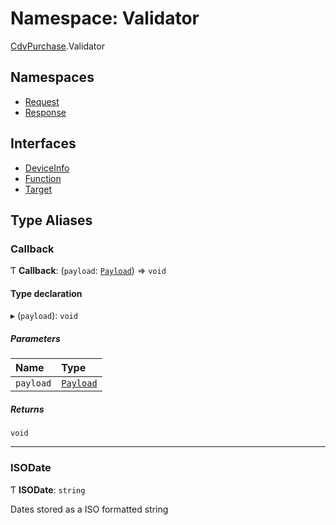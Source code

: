 # Namespace: Validator

[CdvPurchase](CdvPurchase.md).Validator

## Namespaces

- [Request](CdvPurchase.Validator.Request.md)
- [Response](CdvPurchase.Validator.Response.md)

## Interfaces

- [DeviceInfo](../interfaces/CdvPurchase.Validator.DeviceInfo.md)
- [Function](../interfaces/CdvPurchase.Validator.Function.md)
- [Target](../interfaces/CdvPurchase.Validator.Target.md)

## Type Aliases

### Callback

Ƭ **Callback**: (`payload`: [`Payload`](CdvPurchase.Validator.Response.md#payload)) => `void`

#### Type declaration

▸ (`payload`): `void`

##### Parameters

| Name | Type |
| :------ | :------ |
| `payload` | [`Payload`](CdvPurchase.Validator.Response.md#payload) |

##### Returns

`void`

___

### ISODate

Ƭ **ISODate**: `string`

Dates stored as a ISO formatted string
